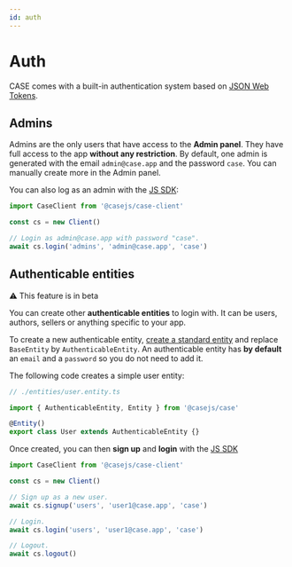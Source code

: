 ```yaml
---
id: auth
---
```


# Auth

CASE comes with a built-in authentication system based on [JSON Web Tokens](https://jwt.io/).

## Admins

Admins are the only users that have access to the **Admin panel**. They have full access to the app **without any restriction**. By default, one admin is generated with the email `admin@case.app` and the password `case`. You can manually create more in the Admin panel.

You can also log as an admin with the [JS SDK](connect.md):

```js
import CaseClient from '@casejs/case-client'

const cs = new Client()

// Login as admin@case.app with password "case".
await cs.login('admins', 'admin@case.app', 'case')
```

## Authenticable entities

<div class="beta-feature">⚠️ This feature is in beta</div>

You can create other **authenticable entities** to login with. It can be users, authors, sellers or anything specific to your app.

To create a new authenticable entity, [create a standard entity](entities.md) and replace `BaseEntity` by `AuthenticableEntity`. An authenticable entity has **by default** an `email` and a `password` so you do not need to add it.

The following code creates a simple user entity:

```js
// ./entities/user.entity.ts

import { AuthenticableEntity, Entity } from '@casejs/case'

@Entity()
export class User extends AuthenticableEntity {}
```

Once created, you can then **sign up** and **login** with the [JS SDK](connect.md)

```js
import CaseClient from '@casejs/case-client'

const cs = new Client()

// Sign up as a new user.
await cs.signup('users', 'user1@case.app', 'case')

// Login.
await cs.login('users', 'user1@case.app', 'case')

// Logout.
await cs.logout()
```
